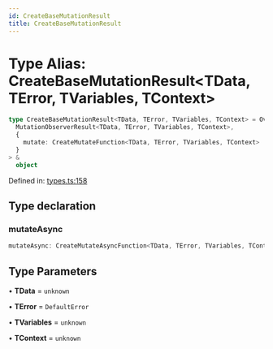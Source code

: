 ```yaml
---
id: CreateBaseMutationResult
title: CreateBaseMutationResult
---
```


<!-- DO NOT EDIT: this page is autogenerated from the type comments -->

# Type Alias: CreateBaseMutationResult\<TData, TError, TVariables, TContext\>

```ts
type CreateBaseMutationResult<TData, TError, TVariables, TContext> = Override<
  MutationObserverResult<TData, TError, TVariables, TContext>,
  {
    mutate: CreateMutateFunction<TData, TError, TVariables, TContext>
  }
> &
  object
```

Defined in: [types.ts:158](https://github.com/TanStack/query/blob/main/packages/angular-query-experimental/src/types.ts#L158)

## Type declaration

### mutateAsync

```ts
mutateAsync: CreateMutateAsyncFunction<TData, TError, TVariables, TContext>
```

## Type Parameters

• **TData** = `unknown`

• **TError** = `DefaultError`

• **TVariables** = `unknown`

• **TContext** = `unknown`
